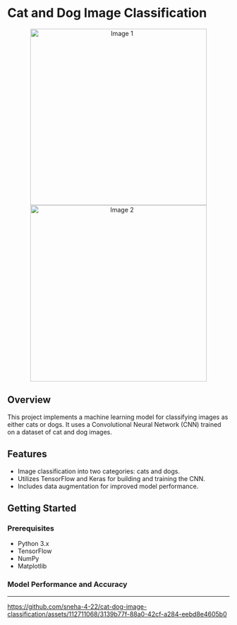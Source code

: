 # Cat and Dog Image Classification
<p align="center">
  <img src="https://github.com/sneha-4-22/cat-dog-image-classification/assets/112711068/da25fe5a-1bfc-4d18-9552-276a06e33f67" alt="Image 1" width="400" style="display:inline-block">
  <img src="https://github.com/sneha-4-22/cat-dog-image-classification/assets/112711068/f2040ef6-84f1-4f25-9c23-de79ed6682c2" alt="Image 2" width="400" style="display:inline-block">
</p>


## Overview

This project implements a machine learning model for classifying images as either cats or dogs. It uses a Convolutional Neural Network (CNN) trained on a dataset of cat and dog images.

## Features

- Image classification into two categories: cats and dogs.
- Utilizes TensorFlow and Keras for building and training the CNN.
- Includes data augmentation for improved model performance.

## Getting Started

### Prerequisites

- Python 3.x
- TensorFlow
- NumPy
- Matplotlib

### Model Performance and Accuracy
<hr>


https://github.com/sneha-4-22/cat-dog-image-classification/assets/112711068/3139b77f-88a0-42cf-a284-eebd8e4605b0

